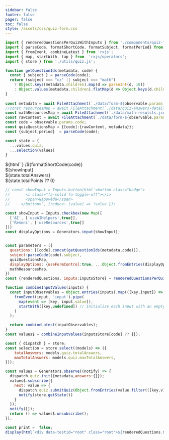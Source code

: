 ```yaml
---
sidebar: false
footer: false
pager: false
toc: false
style: /assets/css/quiz-form.css
---
```


```js
import { renderedQuestionsPerQuizWithInputs } from './components/quiz-form.js';
import { parseCode, formatShortCode, formatSubject, formatPeriod} from './utils/quiz-string-utils.js';
import { fromEvent, combineLatest } from 'rxjs';
import { map, startWith, tap } from  'rxjs/operators';
import { store } from './utils/quiz.js';

function getQuestionIds(metadata, code) {
  const { subject } = parseCode(code);
  return (subject === "cz" || subject === "math")
    ? Object.keys(metadata.children).map(d => parseInt(d, 10))
    : Object.values(metadata.children).flatMap(d => Object.keys(d.children ?? {})).map(d => d.split(".")[1]);
}
 
const metadata = await FileAttachment(`./data/form-${observable.params.code}.json`).json();
//const resourcesMap = await FileAttachment(`./data/quiz-answers-detail-gpt-4o.json`).json();
const mathResourcesMap = await FileAttachment(`./data/math-resulsts.json`).json();
const rawContent = await FileAttachment(`./data/form-${observable.params.code}.md`).text();
const code = observable.params.code;
const quizQuestionsMap = {[code]:{rawContent, metadata}};
const {subject,period}  = parseCode(code);
```

```js
const state = {
  ...values.quiz,
  ...selection(values)
}
```
<style>
    #observablehq-center,
    #observablehq-main,
    .observablehq-center,
    .observablehq-main,
    .observablehq .observablehq--block {
      margin: 0px;
  }
</style>

<div class="h-stack h-stack--m h-stack--wrap h-stack-items--center sticky main-header">
  <div class="h-stack h-stack--m" style="flex:1;">
  ${html`<a href="./quiz-picker-${subject}-${period}"><i class="fa-solid fa-left-long"></i></a>`}
  <span>/</span>${formatShortCode(code)}</div>
  <div class="h-stack h-stack--m h-stack--end">
    ${showInput}
    <div class="badge">
      <i class="fa fa-hashtag"></i>
      <span>${state.totalAnswers}</span>
    </div>
    <div class="badge">
      <i class="fa fa-calculator"></i>
      <span>${state.totalPoints ?? 0}</span>
    </div>
  </div>
</div>


```js
// const showInput = Inputs.button(html`<button class="badge">
//       <i class="fa-solid fa-toggle-off"></i>
//       <span>Nápověda</span>
//     </button>`, {reduce: (value) => !value });

const showInput = Inputs.checkbox(new Map([
  ['AI', ['useAIHelpers',true]],
  ['Řešení', ['useResources',true]]
]))
const displayOptions = Generators.input(showInput);

```
```js

const parameters = ({
  questions: [[code].concat(getQuestionIds(metadata,code))],
  subject:parseCode(code).subject,
  quizQuestionsMap,
  displayOptions: {useFormControl:true, ...Object.fromEntries(displayOptions)},
  mathResourcesMap,
})
const {renderedQuestions, inputs:inputsStore} = renderedQuestionsPerQuizWithInputs(parameters);

function combineInputValues(inputs) {  
  const inputObservables = Object.entries(inputs).map(([key,input]) => 
    fromEvent(input, 'input').pipe(
      map(event => [key, input.value]),
      startWith([key,undefined]) // Initialize each input with an empty string
    )
  );

  return combineLatest(inputObservables);
}
const values$ = combineInputValues(inputsStore[code] ?? {});

const { dispatch } = store;
const selection = store.select((models) => ({
    totalAnswers: models.quiz.totalAnswers,
    maxTotalAnswers: models.quiz.maxTotalAnswers,
}));

const values = Generators.observe((notify) => {
  dispatch.quiz.init({metadata,answers:{}});
  values$.subscribe({
    next: value => {
      dispatch.quiz.submitQuiz(Object.fromEntries(value.filter(([key,v]) => v != null)))
      notify(store.getState())
    }
  });
  notify([]);
  return () => values$.unsubscribe();
});

const print =  false;
display(html`<div data-testid="root" class="root">${renderedQuestions.map(d => print ? html.fragment`${d}`: html`<div class="v-stack v-stack--s">${d}</div>`)}</div>`);
```